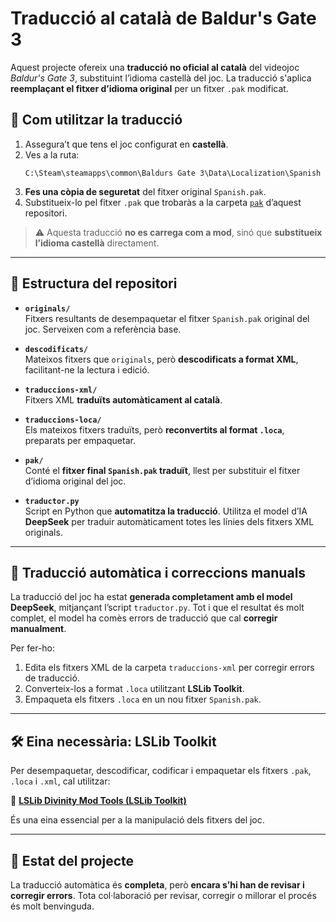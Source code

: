 # Traducció al català de Baldur's Gate 3

Aquest projecte ofereix una **traducció no oficial al català** del videojoc *Baldur's Gate 3*, substituint l’idioma castellà del joc. La traducció s'aplica **reemplaçant el fitxer d’idioma original** per un fitxer `.pak` modificat.

## 🧭 Com utilitzar la traducció

1. Assegura’t que tens el joc configurat en **castellà**.
2. Ves a la ruta:
   ```
   C:\Steam\steamapps\common\Baldurs Gate 3\Data\Localization\Spanish
   ```
3. **Fes una còpia de seguretat** del fitxer original `Spanish.pak`.
4. Substitueix-lo pel fitxer `.pak` que trobaràs a la carpeta [`pak`](https://github.com/naudor/Traductor-Baldur-s-Gate-3/tree/main/pak) d’aquest repositori.

> ⚠️ Aquesta traducció **no es carrega com a mod**, sinó que **substitueix l’idioma castellà** directament.

---

## 📁 Estructura del repositori

- **`originals/`**  
  Fitxers resultants de desempaquetar el fitxer `Spanish.pak` original del joc. Serveixen com a referència base.

- **`descodificats/`**  
  Mateixos fitxers que `originals`, però **descodificats a format XML**, facilitant-ne la lectura i edició.

- **`traduccions-xml/`**  
  Fitxers XML **traduïts automàticament al català**.

- **`traduccions-loca/`**  
  Els mateixos fitxers traduïts, però **reconvertits al format `.loca`**, preparats per empaquetar.

- **`pak/`**  
  Conté el **fitxer final `Spanish.pak` traduït**, llest per substituir el fitxer d’idioma original del joc.

- **`traductor.py`**  
  Script en Python que **automatitza la traducció**. Utilitza el model d’IA **DeepSeek** per traduir automàticament totes les línies dels fitxers XML originals.

---

## 🤖 Traducció automàtica i correccions manuals

La traducció del joc ha estat **generada completament amb el model DeepSeek**, mitjançant l’script `traductor.py`. Tot i que el resultat és molt complet, el model ha comès errors de traducció que cal **corregir manualment**.

Per fer-ho:

1. Edita els fitxers XML de la carpeta `traduccions-xml` per corregir errors de traducció.
2. Converteix-los a format `.loca` utilitzant **LSLib Toolkit**.
3. Empaqueta els fitxers `.loca` en un nou fitxer `Spanish.pak`.

---

## 🛠️ Eina necessària: LSLib Toolkit

Per desempaquetar, descodificar, codificar i empaquetar els fitxers `.pak`, `.loca` i `.xml`, cal utilitzar:

🔧 **[LSLib Divinity Mod Tools (LSLib Toolkit)](https://github.com/Norbyte/lslib/releases)**

És una eina essencial per a la manipulació dels fitxers del joc.

---

## 📌 Estat del projecte

La traducció automàtica és **completa**, però **encara s’hi han de revisar i corregir errors**. Tota col·laboració per revisar, corregir o millorar el procés és molt benvinguda.
